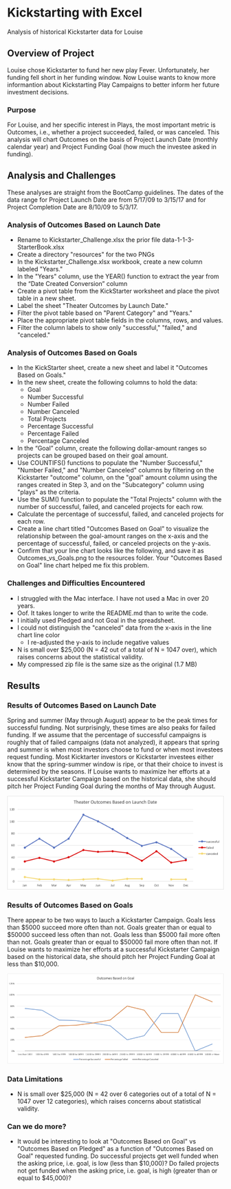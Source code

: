 # Kickstarting with Excel
Analysis of historical Kickstarter data for Louise

## Overview of Project
Louise chose Kickstarter to fund her new play Fever. Unfortunately, her funding fell short in her funding window. Now Louise wants to know more informantion about Kickstarting Play Campaigns to better inform her future investment decisions.

### Purpose
For Louise, and her specific interest in Plays, the most important metric is Outcomes, i.e., whether a project succeeded, failed, or was canceled. This analysis will chart Outcomes on the basis of Project Launch Date (monthly calendar year) and Project Funding Goal (how much the investee asked in funding).   

## Analysis and Challenges
These analyses are straight from the BootCamp guidelines. The dates of the data range for Project Launch Date are from 5/17/09 to 3/15/17 and for Project Completion Date are 8/10/09 to 5/3/17.

### Analysis of Outcomes Based on Launch Date
- Rename to Kickstarter_Challenge.xlsx the prior file data-1-1-3-StarterBook.xlsx
- Create a directory "resources" for the two PNGs
- In the Kickstarter_Challenge.xlsx workbook, create a new column labeled "Years."
- In the "Years" column, use the YEAR() function to extract the year from the “Date Created Conversion” column
- Create a pivot table from the KickStarter worksheet and place the pivot table in a new sheet.
- Label the sheet "Theater Outcomes by Launch Date."
- Filter the pivot table based on "Parent Category" and "Years."
- Place the appropriate pivot table fields in the columns, rows, and values.
- Filter the column labels to show only "successful," "failed," and "canceled."

### Analysis of Outcomes Based on Goals
- In the KickStarter sheet, create a new sheet and label it "Outcomes Based on Goals."
- In the new sheet, create the following columns to hold the data:
    - Goal
    - Number Successful
    - Number Failed
    - Number Canceled
    - Total Projects
    - Percentage Successful
    - Percentage Failed
    - Percentage Canceled
- In the “Goal” column, create the following dollar-amount ranges so projects can be grouped based on their goal amount.
- Use COUNTIFS() functions to populate the "Number Successful," "Number Failed," and "Number Canceled" columns by filtering on the Kickstarter "outcome" column, on the "goal" amount column using the ranges created in Step 3, and on the "Subcategory" column using "plays" as the criteria.
- Use the SUM() function to populate the "Total Projects" column with the number of successful, failed, and canceled projects for each row.
- Calculate the percentage of successful, failed, and canceled projects for each row.
- Create a line chart titled "Outcomes Based on Goal" to visualize the relationship between the goal-amount ranges on the x-axis and the percentage of successful, failed, or canceled projects on the y-axis.
- Confirm that your line chart looks like the following, and save it as Outcomes_vs_Goals.png to the resources folder. Your "Outcomes Based on Goal" line chart helped me fix this problem.


### Challenges and Difficulties Encountered
- I struggled with the Mac interface. I have not used a Mac in over 20 years.
- Oof. It takes longer to write the README.md than to write the code.
- I initially used Pledged and not Goal in the spreadsheet. 
- I could not distinguish the "canceled" data from the x-axis in the line chart line color
    - I re-adjusted the y-axis to include negative values
- N is small over $25,000 (N = 42 out of a total of N = 1047 over), which raises concerns about the statistical validity.
- My compressed zip file is the same size as the original (1.7 MB)

## Results

### Results of Outcomes Based on Launch Date
Spring and summer (May through August) appear to be the peak times for successful funding. Not surprisingly, these times are also peaks for failed funding. If we assume that the percentage of successful campaigns is roughly that of failed campaigns (data not analyzed), it appears that spring and summer is when most investors choose to fund or when most investees request funding. Most Kicktarter investors or Kickstarter investees either know that the spring-summer window is ripe, or that their choice to invest is determined by the seasons. If Louise wants to maximize her efforts at a successful Kickstarter Campaign based on the historical data, she should pitch her Project Funding Goal during the months of May through August.

![Image Chart Theater Outcomes Based on Launch Date](./resources/Theater_Outcomes_vs_Launch.png)

### Results of Outcomes Based on Goals
There appear to be two ways to lauch a Kickstarter Campaign. Goals less than $5000 succeed more often than not. Goals greater than or equal to $50000 succeed less often than not. Goals less than $5000 fail more often than not. Goals greater than or equal to $50000 fail more often than not. If Louise wants to maximize her efforts at a successful Kickstarter Campaign based on the historical data, she should pitch her Project Funding Goal at less than $10,000.

![Image Chart Outcomes Based on Goals](./resources/Outcomes_vs_Goals.png)

### Data Limitations
- N is small over $25,000 (N = 42 over 6 categories out of a total of N = 1047 over 12 categories), which raises concerns about statistical validity.

### Can we do more?
- It would be interesting to look at "Outcomes Based on Goal" vs "Outcomes Based on Pledged" as a function of "Outcomes Based on Goal" requested funding. Do successful projects get well funded when the asking price, i.e. goal, is low (less than $10,000)? Do failed projects not get funded when the asking price, i.e. goal, is high (greater than or equal to $45,000)?
